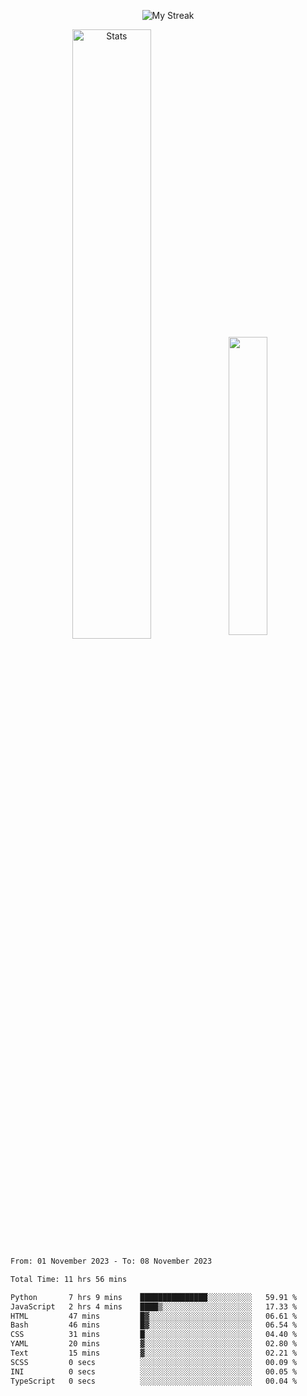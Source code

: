 <p align="center">
<picture>
  <source media="(prefers-color-scheme: dark)" srcset="http://github-readme-streak-stats.herokuapp.com?user=semolik&theme=dark&hide_border=true&background=DD272700">
  <img alt="My Streak" src="http://github-readme-streak-stats.herokuapp.com?user=semolik&hide_border=true">
</picture>
</p>
<div align="center">
  <picture>
    <source media="(prefers-color-scheme: dark)" srcset="https://github-readme-stats.vercel.app/api?username=semolik&show_icons=true&bg_color=DD272700&hide_border=true&theme=dark">
        <img alt="Stats" src="https://github-readme-stats.vercel.app/api?username=semolik&show_icons=true&bg_color=DD272700&hide_border=true" width="50%" >
  </picture>
  <sup>
  <picture>
  <source media="(prefers-color-scheme: dark)" srcset="https://github-readme-stats.vercel.app/api/top-langs/?username=semolik&layout=compact&hide_border=true&bg_color=DD272700&theme=dark">
  <img src="https://github-readme-stats.vercel.app/api/top-langs/?username=semolik&layout=compact&hide_border=true" width="35%" />
  </picture>
  </sup>
</div>
<!--START_SECTION:waka-->

```txt
From: 01 November 2023 - To: 08 November 2023

Total Time: 11 hrs 56 mins

Python       7 hrs 9 mins    ███████████████░░░░░░░░░░   59.91 %
JavaScript   2 hrs 4 mins    ████▒░░░░░░░░░░░░░░░░░░░░   17.33 %
HTML         47 mins         █▓░░░░░░░░░░░░░░░░░░░░░░░   06.61 %
Bash         46 mins         █▓░░░░░░░░░░░░░░░░░░░░░░░   06.54 %
CSS          31 mins         █░░░░░░░░░░░░░░░░░░░░░░░░   04.40 %
YAML         20 mins         ▓░░░░░░░░░░░░░░░░░░░░░░░░   02.80 %
Text         15 mins         ▓░░░░░░░░░░░░░░░░░░░░░░░░   02.21 %
SCSS         0 secs          ░░░░░░░░░░░░░░░░░░░░░░░░░   00.09 %
INI          0 secs          ░░░░░░░░░░░░░░░░░░░░░░░░░   00.05 %
TypeScript   0 secs          ░░░░░░░░░░░░░░░░░░░░░░░░░   00.04 %
```

<!--END_SECTION:waka-->

